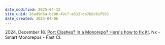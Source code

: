 ```yaml
---
date_modified: 2025-04-12
site_uuid: 85ad9d6a-bc88-49c7-a832-db768cb1f593
date_created: 2025-04-06
---
```


2024, December 18. [Port Clashes? In a Monorepo? Here's how to fix it!](http://localhost:5173/). Nx - Smart Monorepos - Fast CI.